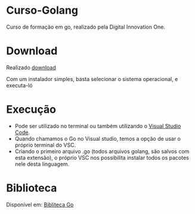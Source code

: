 # Curso-Golang
  Curso de formação em go, realizado pela Digital Innovation One.
  
#  Download
Realizado [download](https://go.dev/) 

Com um instalador simples, basta selecionar o  sistema operacional, e executa-ló

#  Execução
- Pode ser utilizado no terminal ou também utilizando o [Visual  Studio Code](https://code.visualstudio.com/).
- Quando chamamos o Go no Visual studio, temos a opção de usar o próprio terminal do VSC.
- Criando o primeiro arquivo .go (todos arquivos golang, são salvos com esta extensão), o próprio VSC nos possibilita instalar todos os pacotes nele desta linguagem.

# Biblioteca
Disponível em: [Bibliteca Go](https://pkg.go.dev/std)

